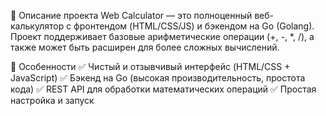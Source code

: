 📌 Описание проекта
Web Calculator — это полноценный веб-калькулятор с фронтендом (HTML/CSS/JS) и бэкендом на Go (Golang).
Проект поддерживает базовые арифметические операции (+, -, *, /), а также может быть расширен для более сложных вычислений.

🔹 Особенности
✅ Чистый и отзывчивый интерфейс (HTML/CSS + JavaScript)
✅ Бэкенд на Go (высокая производительность, простота кода)
✅ REST API для обработки математических операций
✅ Простая настройка и запуск

